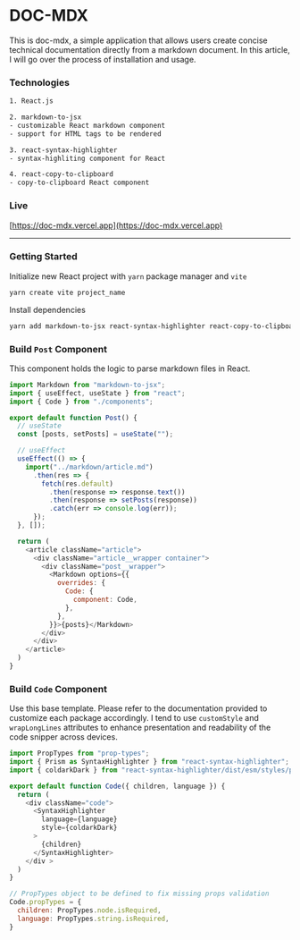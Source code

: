 # DOC-MDX 

This is doc-mdx, a simple application that allows users create concise technical documentation directly from a markdown document. In this article, I will go over the process of installation and usage.

### Technologies 

```sh
1. React.js 

2. markdown-to-jsx
- customizable React markdown component
- support for HTML tags to be rendered

3. react-syntax-highlighter 
- syntax-highliting component for React

4. react-copy-to-clipboard
- copy-to-clipboard React component
```

### Live 

[https://doc-mdx.vercel.app](https://doc-mdx.vercel.app)

---

### Getting Started

Initialize new React project with `yarn` package manager and `vite`

```sh
yarn create vite project_name
```

Install dependencies

```sh
yarn add markdown-to-jsx react-syntax-highlighter react-copy-to-clipboard
```

### Build `Post` Component

This component holds the logic to parse markdown files in React.

```javascript
import Markdown from "markdown-to-jsx";
import { useEffect, useState } from "react";
import { Code } from "./components"; 

export default function Post() {
  // useState
  const [posts, setPosts] = useState("");

  // useEffect
  useEffect(() => {
    import("../markdown/article.md")
      .then(res => {
        fetch(res.default)
          .then(response => response.text())
          .then(response => setPosts(response))
          .catch(err => console.log(err));
      });
  }, []);

  return (
    <article className="article">
      <div className="article__wrapper container">
        <div className="post__wrapper">
          <Markdown options={{
            overrides: {
              Code: {
                component: Code,
              },
            },
          }}>{posts}</Markdown>
        </div>
      </div>
    </article>
  )
}
```

### Build `Code` Component ###

Use this base template. Please refer to the documentation provided to customize each package accordingly. I tend to use `customStyle` and `wrapLongLines` attributes to enhance presentation and readability of the code snipper across devices.

```javascript
import PropTypes from "prop-types";
import { Prism as SyntaxHighlighter } from "react-syntax-highlighter";
import { coldarkDark } from "react-syntax-highlighter/dist/esm/styles/prism";

export default function Code({ children, language }) {
  return (
    <div className="code">
      <SyntaxHighlighter
        language={language}
        style={coldarkDark}
      >
        {children}
      </SyntaxHighlighter>
    </div >
  )
}

// PropTypes object to be defined to fix missing props validation
Code.propTypes = {
  children: PropTypes.node.isRequired,
  language: PropTypes.string.isRequired,
}
```